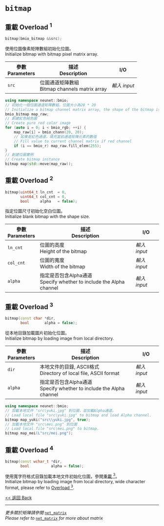# `bitmap`

## 重載 Overload $^1$

```c++
bitmap(bmio_bitmap &&src);
```

使用位圖像素矩陣數組初始化位圖。\
Initialize bitmap with bitmap pixel matrix array.

參數<br>Parameters|描述<br>Description|I/O
-|-|-
`src`|位圖通道矩陣數組<br> Bitmap channels matrix array|*輸入 input*

```c++
using namespace neunet::bmio;
// 初始化一個位圖通道矩陣數組，位圖大小為20 * 20
// Initialize a bitmap channel matrix array, the shape of the bitmap is 20 * 20
bmio_bitmap map_raw;
// 創建紅色純色圖
// Create pure red color image
for (auto i = 0; i < bmio_rgb; ++i) {
    map_raw[i] = bmio_chann(20, 20);
    // 如果是紅色通道，填充當前通道矩陣元素的數值
    // Fill value to current channel matrix if red channel
    if (i == bmio_r) map_raw.fill_elem(255);
}
// 創建位圖實例
// Create bitmap instance
bitmap map(std::move(map_raw));
```

## 重載 Overload $^2$

```c++
bitmap(uint64_t ln_cnt  = 0,
       uint64_t col_cnt = 0,
       bool     alpha   = false);
```

指定位圖尺寸初始化空白位圖。\
Initialize blank bitmap with the shape size.

參數<br>Parameters|描述<br>Description|I/O
-|-|-
`ln_cnt`|位圖的高度<br>Height of the bitmap|*輸入 input*
`col_cnt`|位圖的寬度<br>Width of the bitmap|*輸入 input*
`alpha`|指定是否包含Alpha通道<br>Specify whether to include the Alpha channel|*輸入 input*

## 重載 Overload $^3$

```c++
bitmap(const char *dir,
       bool       alpha = false);
```

從本地目錄加載圖片初始化位圖。\
Initialize bitmap by loading image from local directory.

參數<br>Parameters|描述<br>Description|I/O
-|-|-
`dir`|本地文件的目錄, ASCII格式<br>Directory of local file, ASCII format|*輸入 input*
`alpha`|指定是否包含Alpha通道<br>Specify whether to include the Alpha channel|*輸入 input*

```c++
using namespace neunet::bmio;
// 加載本地文件 "src\yuki.jpg" 到位圖，並加載Alpha通道。
// Load local file "src\yuki.jpg" to bitmap and load Alpha channel.
bitmap map_yuki("src\\yuki.jpg", true);
// 加載本地文件 "src\mei.png" 到位圖
// Load local file "src\mei.png" to bitmap.
bitmap map_mei(L"src/mei.png");
```

## 重載 Overload $^4$

```c++
bitmap(const wchar_t *dir,
       bool          alpha = false);
```

使用寬字符格式目錄加載本地文件初始化位圖，參閲[重載 $^3$](#重載-overload-3)。\
Initialize bitmap by loading image from local directory, wide character format, please refer to [Overload $^3$](#重載-overload-3).

[<< 返回 Back](cover.md)

---

*更多關於矩陣請參閲* [`net_matrix`](../../../MatrixTensor/net_matrix/cover.md)\
*Please refer to* [`net_matrix`](../../../MatrixTensor/net_matrix/cover.md) *for more about matrix*
